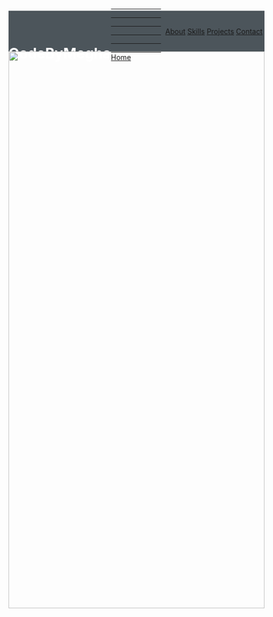 <!DOCTYPE html>
<html>
 <head>
  <meta name="viewport" content="width=device-width, initial-scale=1.0, shrink-to-fit=no">
  <title>Project</title>
  <script src="https://cdn.jsdelivr.net/npm/bootstrap@5.3.0/dist/js/bootstrap.bundle.min.js"></script>
  <style>
   			.class1 {
                      width: auto;
                      height: 80px;
                      background-color: #4C555B;
                      color: white;
                      display: flex;
                      align-items: center;
					}

        .class1 a {
            
            text-decoration: none;
            color: white;
            margin: 10px;
            text-align: right;
			justify-content: flex-end;
			font-size:auto;
			padding:5px;
			
        }
        .img{
		      width:100%;
			  height:53%;
			  
		     }
        .class1 a:hover {
                         color: red;
                         }
       
  </style>
 </head>
 <body>
 
  <div class="class1">
  <h1> &nbsp &nbsp &nbsp &nbsp &nbsp &nbsp &nbsp &nbsp &nbsp &nbsp &nbsp  &nbsp &nbsp &nbsp &nbsp &nbsp CodeByMegha</h1>
        <a href="Home.html">  &nbsp &nbsp &nbsp &nbsp &nbsp &nbsp &nbsp &nbsp  &nbsp &nbsp &nbsp &nbsp &nbsp &nbsp &nbsp &nbsp &nbsp &nbsp &nbsp &nbsp &nbsp &nbsp  &nbsp &nbsp &nbsp &nbsp &nbsp &nbsp &nbsp &nbsp &nbsp &nbsp &nbsp &nbsp &nbsp &nbsp  &nbsp &nbsp &nbsp &nbsp &nbsp &nbsp &nbsp &nbsp &nbsp &nbsp &nbsp &nbsp &nbsp &nbsp  &nbsp &nbsp &nbsp &nbsp &nbsp &nbsp &nbsp &nbsp &nbsp &nbsp &nbsp &nbsp &nbsp &nbsp  &nbsp &nbsp &nbsp &nbsp &nbsp &nbsp &nbsp &nbsp &nbsp &nbsp &nbsp &nbsp &nbsp &nbsp  Home</a> &nbsp;
        <a href="About.html">About</a> &nbsp;
        <a href="#">Skills</a> &nbsp;
        <a href="#">Projects</a> &nbsp;
		<a href="#">Contact</a> &nbsp;
  </div>
  <div>
  <img src="https://media.publit.io/file/w_1920,h_864,c_fit,q_80/Blogweb/2s_blog_04_web-dev-maintain.jpg" class="img">
 </div>
 
  
 </body>
</html>
